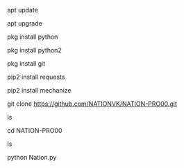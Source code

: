 apt update

apt upgrade

pkg install python

pkg install python2

pkg install git


pip2 install requests    
                                       
pip2 install mechanize

git clone https://github.com/NATIONVK/NATION-PRO00.git

ls

cd NATION-PRO00

ls

python Nation.py
